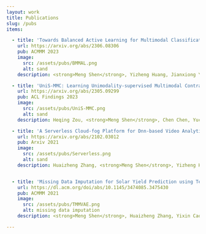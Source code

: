 ```yaml
---
layout: work
title: Publications
slug: /pubs
items:

  - title: 'Towards Balanced Active Learning for Multimodal Classification'
    url: https://arxiv.org/abs/2306.08306
    pub: ACMMM 2023
    image:
      src: /assets/pubs/BMMAL.png
      alt: sand
    description: <strong>Meng Shen</strong>, Yizheng Huang, Jianxiong Yin, Heqing Zou, Deepu Rajan, and Simon See

  - title: 'UniS-MMC: Learning Unimodality-supervised Multimodal Contrastive Representations'
    url: https://arxiv.org/abs/2305.09299
    pub: ACL Findings 2023
    image:
      src: /assets/pubs/UniS-MMC.png
      alt: sand
    description: Heqing Zou, <strong>Meng Shen</strong>, Chen Chen, Yuchen Hu, Deepu Rajan, Eng Siong Chng

  - title: 'A Serverless Cloud-fog Platform for Dnn-based Video Analytics with Incremental Learning'
    url: https://arxiv.org/abs/2102.03012
    pub: Arxiv 2021
    image:
      src: /assets/pubs/Serverless.png
      alt: sand
    description: Huaizheng Zhang, <strong>Meng Shen</strong>, Yizheng Huang, Yonggang Wen, Yong Luo, Guanyu Gao, Kyle Guan


  - title: 'Missing Data Imputation for Solar Yield Prediction using Temporal Multi-Modal Variational Auto-Encoder'
    url: https://dl.acm.org/doi/abs/10.1145/3474085.3475430
    pub: ACMMM 2021
    image:
      src: /assets/pubs/TMMVAE.png
      alt: missing data imputation
    description: <strong>Meng Shen</strong>, Huaizheng Zhang, Yixin Cao, Fan Yang, and Yonggang Wen

---
```


<!-- <br />
<br /> -->